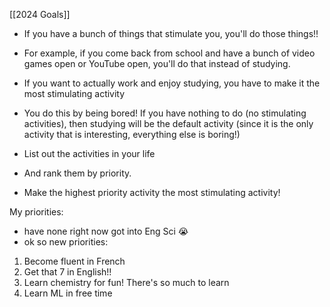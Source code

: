 [[2024 Goals]]
- If you have a bunch of things that stimulate you, you'll do those things!!
- For example, if you come back from school and have a bunch of video games open or YouTube open, you'll do that instead of studying. 
- If you want to actually work and enjoy studying, you have to make it the most stimulating activity
- You do this by being bored! If you have nothing to do (no stimulating activities), then studying will be the default activity (since it is the only activity that is interesting, everything else is boring!)

- List out the activities in your life
- And rank them by priority.
- Make the highest priority activity the most stimulating activity!

 My priorities:
 - have none right now got into Eng Sci :sob:
 - ok so new priorities:
1. Become fluent in French
2. Get that 7 in English!!
3. Learn chemistry for fun! There's so much to learn
4. Learn ML in free time